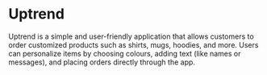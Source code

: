 # Uptrend
Uptrend is a simple and user-friendly application that allows customers to order customized products such as shirts, mugs, hoodies, and more. Users can personalize items by choosing colours, adding text (like names or messages), and placing orders directly through the app.
